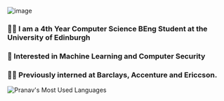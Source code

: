 ![image](https://user-images.githubusercontent.com/44878487/174291463-3a8e8ebe-13c4-45ea-a6b5-bb4d14168b38.png)

### 👨‍🎓 I am a 4th Year Computer Science BEng Student at the University of Edinburgh  
### 🔭 Interested in Machine Learning and Computer Security
### 👨‍💻 Previously interned at Barclays, Accenture and Ericcson.


![Pranav's Most Used Languages](https://github-readme-stats.vercel.app/api/top-langs/?username=pranavg23&layout=compact)


<!--
**pranavg23/pranavg23** is a ✨ _special_ ✨ repository because its `README.md` (this file) appears on your GitHub profile.

Here are some ideas to get you started:

- 🔭 I’m currently working on ...
- 🌱 I’m currently learning ...
- 👯 I’m looking to collaborate on ...
- 🤔 I’m looking for help with ...
- 💬 Ask me about ...
- 📫 How to reach me: ...
- 😄 Pronouns: ...
- ⚡ Fun fact: ...
-->
